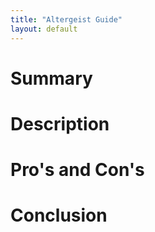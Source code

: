 ```yaml
---
title: "Altergeist Guide"
layout: default
---
```


# Summary

# Description

# Pro's and Con's

# Conclusion

